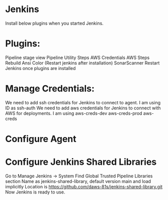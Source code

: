 # Jenkins
Install below plugins when you started Jenkins.

# Plugins:

Pipeline stage view
Pipeline Utility Steps
AWS Credentials
AWS Steps
Rebuild
Ansi Color (Restart jenkins after installation)
SonarScanner
Restart Jenkins once plugins are installed

# Manage Credentials:
We need to add ssh credentials for Jenkins to connect to agent. I am using ID as ssh-auth
We need to add aws credentials for Jenkins to connect with AWS for deployments. I am using
aws-creds-dev
aws-creds-prod
aws-creds
# Configure Agent
# Configure Jenkins Shared Libraries
Go to Manage Jenkins -> System
Find Global Trusted Pipeline Libraries section
Name as jenkins-shared-library, default version main and load implicitly
Location is https://github.com/daws-81s/jenkins-shared-library.git
Now Jenkins is ready to use.